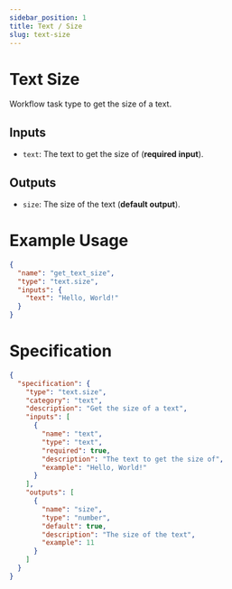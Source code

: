 ```yaml
---
sidebar_position: 1
title: Text / Size
slug: text-size
---
```


# Text Size

Workflow task type to get the size of a text.

## Inputs

- `text`: The text to get the size of (**required input**).

## Outputs

- `size`: The size of the text (**default output**).

# Example Usage

```json
{
  "name": "get_text_size",
  "type": "text.size",
  "inputs": {
    "text": "Hello, World!"
  }
}
```

# Specification

```json
{
  "specification": {
    "type": "text.size",
    "category": "text",
    "description": "Get the size of a text",
    "inputs": [
      {
        "name": "text",
        "type": "text",
        "required": true,
        "description": "The text to get the size of",
        "example": "Hello, World!"
      }
    ],
    "outputs": [
      {
        "name": "size",
        "type": "number",
        "default": true,
        "description": "The size of the text",
        "example": 11
      }
    ]
  }
}
```
